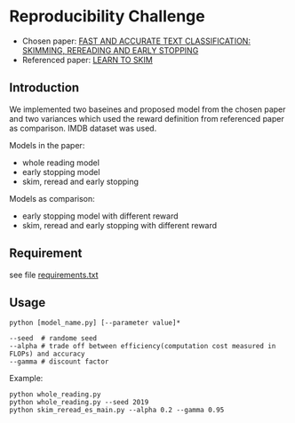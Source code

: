 
# Reproducibility Challenge
- Chosen paper: [FAST AND ACCURATE TEXT CLASSIFICATION: SKIMMING, REREADING AND EARLY STOPPING](https://openreview.net/forum?id=ryZ8sz-Ab)
- Referenced paper: [LEARN TO SKIM](https://arxiv.org/abs/1704.06877)

## Introduction
We implemented two baseines and proposed model from the chosen paper and two variances which used the reward definition from referenced paper as comparison. IMDB dataset was used.

Models in the paper:
- whole reading model
- early stopping model
- skim, reread and early stopping

Models as comparison:
- early stopping model with different reward
- skim, reread and early stopping with different reward
## Requirement
see file [requirements.txt](COMP6248-Polaris/blob/master/requirements.txt)
## Usage
`python [model_name.py] [--parameter value]*`

```
--seed  # randome seed
--alpha # trade off between efficiency(computation cost measured in FLOPs) and accuracy
--gamma # discount factor
```

Example: 
```
python whole_reading.py
python whole_reading.py --seed 2019
python skim_reread_es_main.py --alpha 0.2 --gamma 0.95
```




